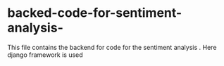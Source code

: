 # backed-code-for-sentiment-analysis-
This file contains the backend for code for the sentiment analysis . Here django framework is used
